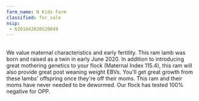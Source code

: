 ```yaml
---
farm_name: N Kids Farm
classified: for_sale
nsip:
 - 6201042020S20049
---
```


<br>
We value maternal characteristics and early fertility. This ram lamb was born and raised as a twin in early June 2020. In addition to introducing great mothering genetics to your flock (Maternal Index 115.4), this ram will also provide great post weaning weight EBVs. You'll get great growth from these lambs' offspring once they're off their moms. This ram and their moms have never needed to be dewormed. Our flock has tested 100% negative for OPP.
